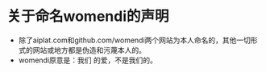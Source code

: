 # 关于命名womendi的声明
 - 除了aiplat.com和github.com/womendi两个网站为本人命名的，其他一切形式的网站或地方都是伪造和污蔑本人的。
 - womendi原意是：我们
 的爱，不是我们的。 
